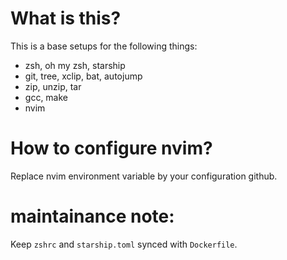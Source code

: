 # What is this?
This is a base setups for the following things:
- zsh, oh my zsh, starship 
- git, tree, xclip, bat, autojump
- zip, unzip, tar
- gcc, make
- nvim

# How to configure nvim?
Replace nvim environment variable by your configuration github.

# maintainance note:
Keep `zshrc` and `starship.toml` synced with `Dockerfile`.
